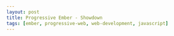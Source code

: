 ```yaml
---
layout: post
title: Progressive Ember - Showdown
tags: [ember, progressive-web, web-development, javascript]
---
```



